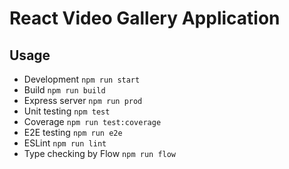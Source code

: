 # React Video Gallery Application

## Usage

- Development `npm run start`
- Build `npm run build`
- Express server `npm run prod`
- Unit testing `npm test`
- Coverage `npm run test:coverage`
- E2E testing `npm run e2e`
- ESLint `npm run lint`
- Type checking by Flow `npm run flow`
